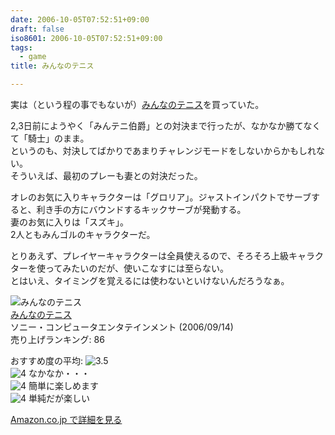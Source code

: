 ```yaml
---
date: 2006-10-05T07:52:51+09:00
draft: false
iso8601: 2006-10-05T07:52:51+09:00
tags:
  - game
title: みんなのテニス

---
```


実は（という程の事でもないが）[みんなのテニス](http://www.amazon.co.jp/gp/product/B000GWPEDA?ie=UTF8&tag=nqounet-22&linkCode=as2&camp=247&creative=1211&creativeASIN=B000GWPEDA)を買っていた。

2,3日前にようやく「みんテニ伯爵」との対決まで行ったが、なかなか勝てなくて「騎士」のまま。  
というのも、対決してばかりであまりチャレンジモードをしないからかもしれない。  
そういえば、最初のプレーも妻との対決だった。

オレのお気に入りキャラクターは「グロリア」。ジャストインパクトでサーブすると、利き手の方にバウンドするキックサーブが発動する。  
妻のお気に入りは「スズキ」。  
2人ともみんゴルのキャラクターだ。

とりあえず、プレイヤーキャラクターは全員使えるので、そろそろ上級キャラクターを使ってみたいのだが、使いこなすには至らない。  
とはいえ、タイミングを覚えるには使わないといけないんだろうなぁ。

![みんなのテニス](http://images-jp.amazon.com/images/P/B000GWPEDA.09.MZZZZZZZ.jpg)  
[みんなのテニス](http://www.amazon.co.jp/exec/obidos/ASIN/B000GWPEDA/nqounet-22/ref=nosim/)  
ソニー・コンピュータエンタテインメント (2006/09/14)  
売り上げランキング: 86  

おすすめ度の平均: ![3.5](http://images-jp.amazon.com/images/G/09/x-locale/common/customer-reviews/stars-3-5.gif)  
![4](http://images-jp.amazon.com/images/G/09/x-locale/common/customer-reviews/stars-4-0.gif) なかなか・・・  
![4](http://images-jp.amazon.com/images/G/09/x-locale/common/customer-reviews/stars-4-0.gif) 簡単に楽しめます  
![4](http://images-jp.amazon.com/images/G/09/x-locale/common/customer-reviews/stars-4-0.gif) 単純だが楽しい  

[Amazon.co.jp で詳細を見る](http://www.amazon.co.jp/exec/obidos/ASIN/B000GWPEDA/nqounet-22/ref=nosim/)
